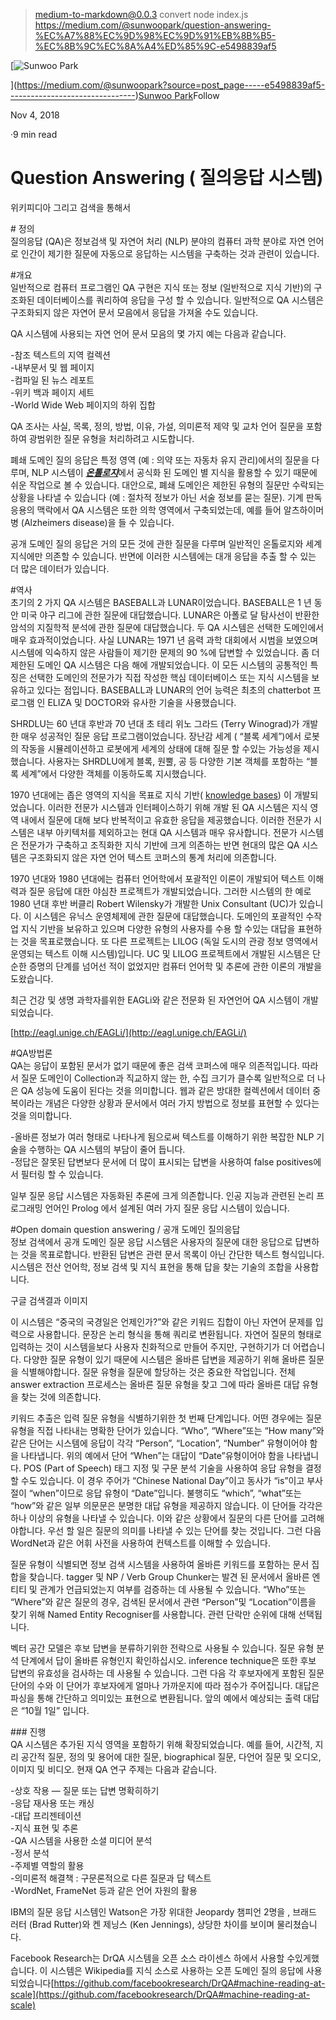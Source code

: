 
> medium-to-markdown@0.0.3 convert
> node index.js https://medium.com/@sunwoopark/question-answering-%EC%A7%88%EC%9D%98%EC%9D%91%EB%8B%B5-%EC%8B%9C%EC%8A%A4%ED%85%9C-e5498839af5

[![Sunwoo Park](https://miro.medium.com/fit/c/96/96/0*7WGtRGh_TOEmgO2W.)

](https://medium.com/@sunwoopark?source=post_page-----e5498839af5--------------------------------)[Sunwoo Park](https://medium.com/@sunwoopark?source=post_page-----e5498839af5--------------------------------)Follow

Nov 4, 2018

·9 min read

Question Answering ( 질의응답 시스템)
==============================

위키피디아 그리고 검색을 통해서

\# 정의  
질의응답 (QA)은 정보검색 및 자연어 처리 (NLP) 분야의 컴퓨터 과학 분야로 자연 언어로 인간이 제기한 질문에 자동으로 응답하는 시스템을 구축하는 것과 관련이 있습니다.

#개요  
일반적으로 컴퓨터 프로그램인 QA 구현은 지식 또는 정보 (일반적으로 지식 기반)의 구조화된 데이터베이스를 쿼리하여 응답을 구성 할 수 있습니다. 일반적으로 QA 시스템은 구조화되지 않은 자연어 문서 모음에서 응답을 가져올 수도 있습니다.

QA 시스템에 사용되는 자연 언어 문서 모음의 몇 가지 예는 다음과 같습니다.

\-참조 텍스트의 지역 컬렉션  
\-내부문서 및 웹 페이지  
\-컴파일 된 뉴스 레포트  
\-위키 백과 페이지 세트  
\-World Wide Web 페이지의 하위 집합

QA 조사는 사실, 목록, 정의, 방법, 이유, 가설, 의미론적 제약 및 교차 언어 질문을 포함하여 광범위한 질문 유형을 처리하려고 시도합니다.

폐쇄 도메인 질의 응답은 특정 영역 (예 : 의약 또는 자동차 유지 관리)에서의 질문을 다루며, NLP 시스템이 [**_온톨로지_**](https://ko.wikipedia.org/wiki/%EC%98%A8%ED%86%A8%EB%A1%9C%EC%A7%80)에서 공식화 된 도메인 별 지식을 활용할 수 있기 때문에 쉬운 작업으로 볼 수 있습니다. 대안으로, 폐쇄 도메인은 제한된 유형의 질문만 수락되는 상황을 나타낼 수 있습니다 (예 : 절차적 정보가 아닌 서술 정보를 묻는 질문). 기계 판독 응용의 맥락에서 QA 시스템은 또한 의학 영역에서 구축되었는데, 예를 들어 알츠하이머 병 (Alzheimers disease)을 들 수 있습니다.

공개 도메인 질의 응답은 거의 모든 것에 관한 질문을 다루며 일반적인 온톨로지와 세계 지식에만 의존할 수 있습니다. 반면에 이러한 시스템에는 대개 응답을 추출 할 수 있는 더 많은 데이터가 있습니다.

#역사  
초기의 2 가지 QA 시스템은 BASEBALL과 LUNAR이었습니다. BASEBALL은 1 년 동안 미국 야구 리그에 관한 질문에 대답했습니다. LUNAR은 아폴로 달 탐사선이 반환한 암석의 지질학적 분석에 관한 질문에 대답했습니다. 두 QA 시스템은 선택한 도메인에서 매우 효과적이었습니다. 사실 LUNAR는 1971 년 음력 과학 대회에서 시범을 보였으며 시스템에 익숙하지 않은 사람들이 제기한 문제의 90 %에 답변할 수 있었습니다. 좀 더 제한된 도메인 QA 시스템은 다음 해에 개발되었습니다. 이 모든 시스템의 공통적인 특징은 선택한 도메인의 전문가가 직접 작성한 핵심 데이터베이스 또는 지식 시스템을 보유하고 있다는 점입니다. BASEBALL과 LUNAR의 언어 능력은 최초의 chatterbot 프로그램 인 ELIZA 및 DOCTOR와 유사한 기술을 사용했습니다.

SHRDLU는 60 년대 후반과 70 년대 초 테리 위노 그라드 (Terry Winograd)가 개발 한 매우 성공적인 질문 응답 프로그램이었습니다. 장난감 세계 ( “블록 세계”)에서 로봇의 작동을 시뮬레이션하고 로봇에게 세계의 상태에 대해 질문 할 수있는 가능성을 제시했습니다. 사용자는 SHRDLU에게 블록, 원뿔, 공 등 다양한 기본 객체를 포함하는 “블록 세계”에서 다양한 객체를 이동하도록 지시했습니다.

1970 년대에는 좁은 영역의 지식을 목표로 지식 기반( [knowledge bases](https://en.wikipedia.org/wiki/Knowledge_base)) 이 개발되었습니다. 이러한 전문가 시스템과 인터페이스하기 위해 개발 된 QA 시스템은 지식 영역 내에서 질문에 대해 보다 반복적이고 유효한 응답을 제공했습니다. 이러한 전문가 시스템은 내부 아키텍처를 제외하고는 현대 QA 시스템과 매우 유사합니다. 전문가 시스템은 전문가가 구축하고 조직화한 지식 기반에 크게 의존하는 반면 현대의 많은 QA 시스템은 구조화되지 않은 자연 언어 텍스트 코퍼스의 통계 처리에 의존합니다.

1970 년대와 1980 년대에는 컴퓨터 언어학에서 포괄적인 이론이 개발되어 텍스트 이해력과 질문 응답에 대한 야심찬 프로젝트가 개발되었습니다. 그러한 시스템의 한 예로 1980 년대 후반 버클리 Robert Wilensky가 개발한 Unix Consultant (UC)가 있습니다. 이 시스템은 유닉스 운영체제에 관한 질문에 대답했습니다. 도메인의 포괄적인 수작업 지식 기반을 보유하고 있으며 다양한 유형의 사용자를 수용 할 수있는 대답을 표현하는 것을 목표로했습니다. 또 다른 프로젝트는 LILOG (독일 도시의 관광 정보 영역에서 운영되는 텍스트 이해 시스템)입니다. UC 및 LILOG 프로젝트에서 개발된 시스템은 단순한 증명의 단계를 넘어선 적이 없었지만 컴퓨터 언어학 및 추론에 관한 이론의 개발을 도왔습니다.

최근 건강 및 생명 과학자를위한 EAGLi와 같은 전문화 된 자연언어 QA 시스템이 개발되었습니다.

[http://eagl.unige.ch/EAGLi/](http://eagl.unige.ch/EAGLi/)

#QA방법론  
QA는 응답이 포함된 문서가 없기 때문에 좋은 검색 코퍼스에 매우 의존적입니다. 따라서 질문 도메인이 Collection과 직교하지 않는 한, 수집 크기가 클수록 일반적으로 더 나은 QA 성능에 도움이 된다는 것을 의미합니다. 웹과 같은 방대한 컬렉션에서 데이터 중복이라는 개념은 다양한 상황과 문서에서 여러 가지 방법으로 정보를 표현할 수 있다는 것을 의미합니다.

\-올바른 정보가 여러 형태로 나타나게 됨으로써 텍스트를 이해하기 위한 복잡한 NLP 기술을 수행하는 QA 시스템의 부담이 줄어 듭니다.  
\-정답은 잘못된 답변보다 문서에 더 많이 표시되는 답변을 사용하여 false positives에서 필터링 할 수 있습니다.

일부 질문 응답 시스템은 자동화된 추론에 크게 의존합니다. 인공 지능과 관련된 논리 프로그래밍 언어인 Prolog 에서 설계된 여러 가지 질문 응답 시스템이 있습니다.

#Open domain question answering / 공개 도메인 질의응답  
정보 검색에서 공개 도메인 질문 응답 시스템은 사용자의 질문에 대한 응답으로 답변하는 것을 목표로합니다. 반환된 답변은 관련 문서 목록이 아닌 간단한 텍스트 형식입니다. 시스템은 전산 언어학, 정보 검색 및 지식 표현을 통해 답을 찾는 기술의 조합을 사용합니다.

구글 검색결과 이미지

이 시스템은 “중국의 국경일은 언제인가?”와 같은 키워드 집합이 아닌 자연어 문제를 입력으로 사용합니다. 문장은 논리 형식을 통해 쿼리로 변환됩니다. 자연어 질문의 형태로 입력하는 것이 시스템을보다 사용자 친화적으로 만들어 주지만, 구현하기가 더 어렵습니다. 다양한 질문 유형이 있기 때문에 시스템은 올바른 답변을 제공하기 위해 올바른 질문을 식별해야합니다. 질문 유형을 질문에 할당하는 것은 중요한 작업입니다. 전체 answer extraction 프로세스는 올바른 질문 유형을 찾고 그에 따라 올바른 대답 유형을 찾는 것에 의존합니다.

키워드 추출은 입력 질문 유형을 식별하기위한 첫 번째 단계입니다. 어떤 경우에는 질문 유형을 직접 나타내는 명확한 단어가 있습니다. “Who”, “Where”또는 “How many”와 같은 단어는 시스템에 응답이 각각 “Person”, “Location”, “Number” 유형이어야 함을 나타냅니다. 위의 예에서 단어 “When”는 대답이 “Date”유형이어야 함을 나타냅니다. POS (Part of Speech) 태그 지정 및 구문 분석 기술을 사용하여 응답 유형을 결정할 수도 있습니다. 이 경우 주어가 “Chinese National Day”이고 동사가 “is”이고 부사절이 “when”이므로 응답 유형이 “Date”입니다. 불행히도 “which”, “what”또는 “how”와 같은 일부 의문문은 분명한 대답 유형을 제공하지 않습니다. 이 단어들 각각은 하나 이상의 유형을 나타낼 수 있습니다. 이와 같은 상황에서 질문의 다른 단어를 고려해야합니다. 우선 할 일은 질문의 의미를 나타낼 수 있는 단어를 찾는 것입니다. 그런 다음 WordNet과 같은 어휘 사전을 사용하여 컨텍스트를 이해할 수 있습니다.

질문 유형이 식별되면 정보 검색 시스템을 사용하여 올바른 키워드를 포함하는 문서 집합을 찾습니다. tagger 및 NP / Verb Group Chunker는 발견 된 문서에서 올바른 엔티티 및 관계가 언급되었는지 여부를 검증하는 데 사용될 수 있습니다. “Who”또는 “Where”와 같은 질문의 경우, 검색된 문서에서 관련 “Person”및 “Location”이름을 찾기 위해 Named Entity Recogniser를 사용합니다. 관련 단락만 순위에 대해 선택됩니다.

벡터 공간 모델은 후보 답변을 분류하기위한 전략으로 사용될 수 있습니다. 질문 유형 분석 단계에서 답이 올바른 유형인지 확인하십시오. inference technique은 또한 후보 답변의 유효성을 검사하는 데 사용될 수 있습니다. 그런 다음 각 후보자에게 포함된 질문 단어의 수와 이 단어가 후보자에게 얼마나 가까운지에 따라 점수가 주어집니다. 대답은 파싱을 통해 간단하고 의미있는 표현으로 변환됩니다. 앞의 예에서 예상되는 출력 대답은 “10월 1일” 입니다.

\### 진행  
QA 시스템은 추가된 지식 영역을 포함하기 위해 확장되었습니다. 예를 들어, 시간적, 지리 공간적 질문, 정의 및 용어에 대한 질문, biographical 질문, 다언어 질문 및 오디오, 이미지 및 비디오. 현재 QA 연구 주제는 다음과 같습니다.

\-상호 작용 — 질문 또는 답변 명확히하기  
\-응답 재사용 또는 캐싱  
\-대답 프리젠테이션  
\-지식 표현 및 추론  
\-QA 시스템을 사용한 소셜 미디어 분석  
\-정서 분석  
\-주제별 역할의 활용  
\-의미론적 해결책 : 구문론적으로 다른 질문과 답 텍스트  
\-WordNet, FrameNet 등과 같은 언어 자원의 활용

IBM의 질문 응답 시스템인 Watson은 가장 위대한 Jeopardy 챔피언 2명을 , 브래드 러터 (Brad Rutter)와 켄 제닝스 (Ken Jennings), 상당한 차이를 보이며 물리쳤습니다.

Facebook Research는 DrQA 시스템을 오픈 소스 라이센스 하에서 사용할 수있게했습니다. 이 시스템은 Wikipedia를 지식 소스로 사용하는 오픈 도메인 질의 응답에 사용되었습니다[https://github.com/facebookresearch/DrQA#machine-reading-at-scale](https://github.com/facebookresearch/DrQA#machine-reading-at-scale)
